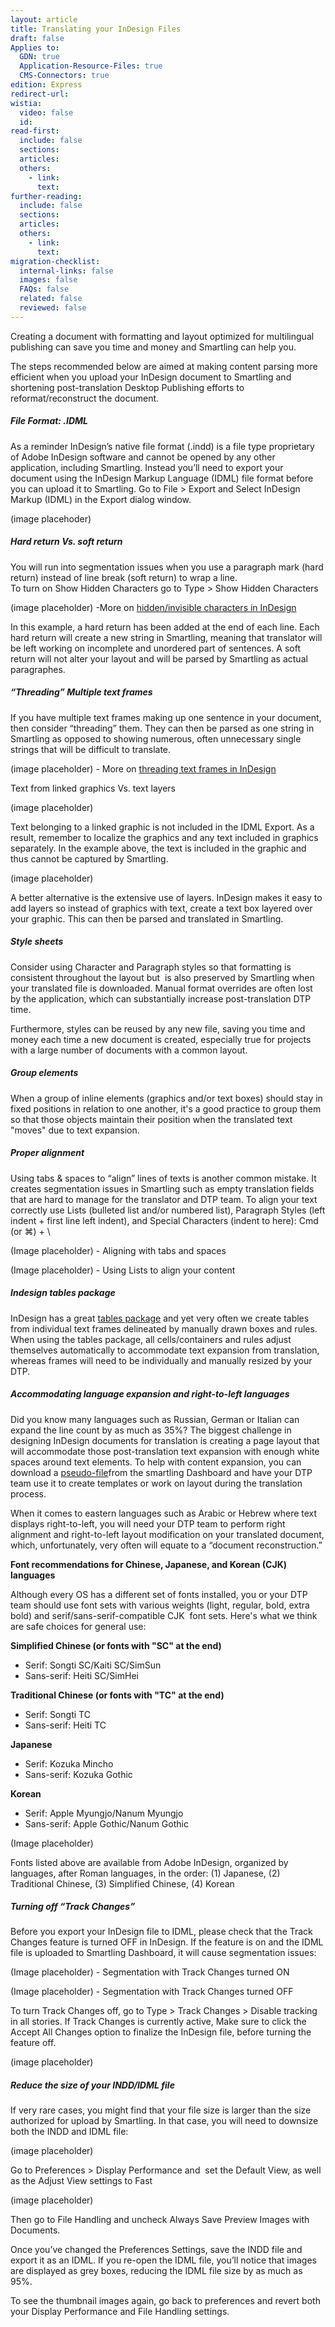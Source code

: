```yaml
---
layout: article
title: Translating your InDesign Files
draft: false
Applies to:
  GDN: true
  Application-Resource-Files: true
  CMS-Connectors: true
edition: Express
redirect-url:
wistia:
  video: false
  id:
read-first:
  include: false
  sections:
  articles:
  others:
    - link:
      text:
further-reading:
  include: false
  sections:
  articles:
  others:
    - link:
      text:
migration-checklist:
  internal-links: false
  images: false
  FAQs: false
  related: false
  reviewed: false
---
```



Creating a document with formatting and layout optimized for multilingual publishing can save you time and money and Smartling can help you.

The steps recommended below are aimed at making content parsing more efficient when you upload your InDesign document to Smartling and shortening post-translation Desktop Publishing efforts to reformat/reconstruct the document.

##### **File Format: .IDML**

As a reminder InDesign’s native file format (.indd) is a file type proprietary of Adobe InDesign software and cannot be opened by any other application, including Smartling. Instead you’ll need to export your document using the InDesign Markup Language (IDML) file format before you can upload it to Smartling. Go to File &gt; Export and Select InDesign Markup (IDML) in the Export dialog window.

(image placehoder)

##### Hard return Vs. soft return

You will run into segmentation issues when you use a paragraph mark (hard return) instead of line break (soft return) to wrap a line.
<br>To turn on Show Hidden Characters go to Type &gt; Show Hidden Characters

(image placeholder) -More on [hidden/invisible characters in InDesign](https://helpx.adobe.com/indesign/using/editing-text.html#view_hidden_nonprinting_characters)

In this example, a hard return has been added at the end of each line. Each hard return will create a new string in Smartling, meaning that translator will be left working on incomplete and unordered part of sentences. A soft return will not alter your layout and will be parsed by Smartling as actual paragraphes.

##### “Threading” Multiple text frames

If you have multiple text frames making up one sentence in your document, then consider “threading” them. They can then be parsed as one string in Smartling as opposed to showing numerous, often unnecessary single strings that will be difficult to translate.

(image placeholder) - More on [threading text frames in InDesign](https://helpx.adobe.com/indesign/using/threading-text.html)

Text from linked graphics Vs. text layers

(image placeholder)

Text belonging to a linked graphic is not included in the IDML Export. As a result, remember to localize the graphics and any text included in graphics separately. In the example above, the text is included in the graphic and thus cannot be captured by Smartling.

(image placeholder)

A better alternative is the extensive use of layers. InDesign makes it easy to add layers so instead of graphics with text, create a text box layered over your graphic. This can then be parsed and translated in Smartling.

##### Style sheets

Consider using Character and Paragraph styles so that formatting is consistent throughout the layout but &nbsp;is also preserved by Smartling when your translated file is downloaded. Manual format overrides are often lost by the application, which can substantially increase post-translation DTP time.

Furthermore, styles can be reused by any new file, saving you time and money each time a new document is created, especially true for projects with a large number of documents with a common layout.

##### Group elements

When a group of inline elements (graphics and/or text boxes) should stay in fixed positions in relation to one another, it's a good practice to group them so that those objects maintain their position when the translated text "moves" due to text expansion.

##### Proper alignment

Using tabs & spaces to “align” lines of texts is another common mistake. It creates segmentation issues in Smartling such as empty translation fields that are hard to manage for the translator and DTP team. To align your text correctly use Lists (bulleted list and/or numbered list), Paragraph Styles (left indent + first line left indent), and Special Characters (indent to here): Cmd (or ⌘) + \

(Image placeholder) - Aligning with tabs and spaces

(Image placeholder) - Using Lists to align your content

##### Indesign tables package&nbsp;

InDesign has a great [tables package](https://helpx.adobe.com/indesign/using/creating-tables.html) and yet very often we create tables from individual text frames delineated by manually drawn boxes and rules. When using the tables package, all cells/containers and rules adjust themselves automatically to accommodate text expansion from translation, whereas frames will need to be individually and manually resized by your DTP.

##### Accommodating language expansion and right-to-left languages

Did you know many languages such as Russian, German or Italian can expand the line count by as much as 35%? The biggest challenge in designing InDesign documents for translation is creating a page layout that will accommodate those post-translation text expansion with enough white spaces around text elements. To help with content expansion, you can download a [pseudo-file](http://support.smartling.com/hc/en-us/articles/201468416-Download-translated-files)from the smartling Dashboard and have your DTP team use it to create templates or work on layout during the translation process.

When it comes to eastern languages such as Arabic or Hebrew where text displays right-to-left, you will need your DTP team to perform right alignment and right-to-left layout modification on your translated document, which, unfortunately, very often will equate to a “document reconstruction.”

**Font recommendations for Chinese, Japanese, and Korean (CJK) languages**

Although every OS has a different set of fonts installed, you or your DTP team should use font sets with various weights (light, regular, bold, extra bold) and serif/sans-serif-compatible CJK &nbsp;font sets. Here's what we think are safe choices for general use:

**Simplified Chinese (or fonts with "SC" at the end)**

* Serif: Songti SC/Kaiti SC/SimSun
* Sans-serif: Heiti SC/SimHei


**Traditional Chinese (or fonts with "TC" at the end)**

* Serif: Songti TC
* Sans-serif: Heiti TC


**Japanese**

* Serif: Kozuka Mincho
* Sans-serif: Kozuka Gothic


**Korean**

* Serif: Apple Myungjo/Nanum Myungjo
* Sans-serif: Apple Gothic/Nanum Gothic


(Image placeholder)

Fonts listed above are available from Adobe InDesign, organized by languages, after Roman languages, in the order: (1) Japanese, (2) Traditional Chinese, (3) Simplified Chinese, (4) Korean

##### Turning off “Track Changes”

Before you export your InDesign file to IDML, please check that the Track Changes feature is turned OFF in InDesign. If the feature is on and the IDML file is uploaded to Smartling Dashboard, it will cause segmentation issues:

(Image placeholder) - Segmentation with Track Changes turned ON

(Image placeholder) - Segmentation with Track Changes turned OFF

To turn Track Changes off, go to Type &gt; Track Changes &gt; Disable tracking in all stories. If Track Changes is currently active, Make sure to click the Accept All Changes option to finalize the InDesign file, before turning the feature off. &nbsp;

(image placeholder)&nbsp;

##### Reduce the size of your INDD/IDML file

If very rare cases, you might find that your file size is larger than the size authorized for upload by Smartling. In that case, you will need to downsize both the INDD and IDML file:

(image placeholder)

Go to Preferences &gt; Display Performance and &nbsp;set the Default View, as well as the Adjust View settings to Fast

(image placeholder)

Then go to File Handling and uncheck Always Save Preview Images with Documents.

Once you’ve changed the Preferences Settings, save the INDD file and export it as an IDML. If you re-open the IDML file, you’ll notice that images are displayed as grey boxes, reducing the IDML file size by as much as 95%.

To see the thumbnail images again, go back to preferences and revert both your Display Performance and File Handling settings.